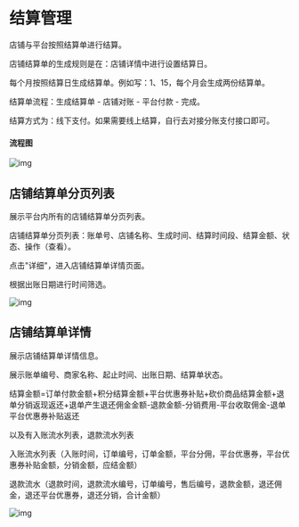 # 结算管理

店铺与平台按照结算单进行结算。

店铺结算单的生成规则是在：店铺详情中进行设置结算日。

每个月按照结算日生成结算单。例如写：1、15，每个月会生成两份结算单。

结算单流程：生成结算单 - 店铺对账 - 平台付款 - 完成。

结算方式为：线下支付。如果需要线上结算，自行去对接分账支付接口即可。

#### 流程图

![img](https://docs.pickmall.cn/help/images/%E5%BA%97%E9%93%BA%E7%BB%93%E7%AE%97-%E6%B5%81%E7%A8%8B%E5%9B%BE.png)

## 店铺结算单分页列表

展示平台内所有的店铺结算单分页列表。

店铺结算单分页列表：账单号、店铺名称、生成时间、结算时间段、结算金额、状态、操作（查看）。

点击"详细"，进入店铺结算单详情页面。

根据出账日期进行时间筛选。

![img](https://docs.pickmall.cn/help/images/%E5%BA%97%E9%93%BA%E7%BB%93%E7%AE%97.png)

## 店铺结算单详情

展示店铺结算单详情信息。

展示账单编号、商家名称、起止时间、出账日期、结算单状态。

结算金额=订单付款金额+积分结算金额+平台优惠券补贴+砍价商品结算金额+退单分销返现返还+退单产生退还佣金金额-退款金额-分销费用-平台收取佣金-退单平台优惠券补贴返还

以及有入账流水列表，退款流水列表

入账流水列表（入账时间，订单编号，订单金额，平台分佣，平台优惠券，平台优惠券补贴金额，分销金额，应结金额）

退款流水（退款时间，退款流水编号，订单编号，售后编号，退款金额，退还佣金，退还平台优惠券，退还分销，合计金额）

![img](https://docs.pickmall.cn/help/images/%E7%BB%93%E7%AE%97%E5%8D%95%E8%AF%A6%E6%83%85.png)